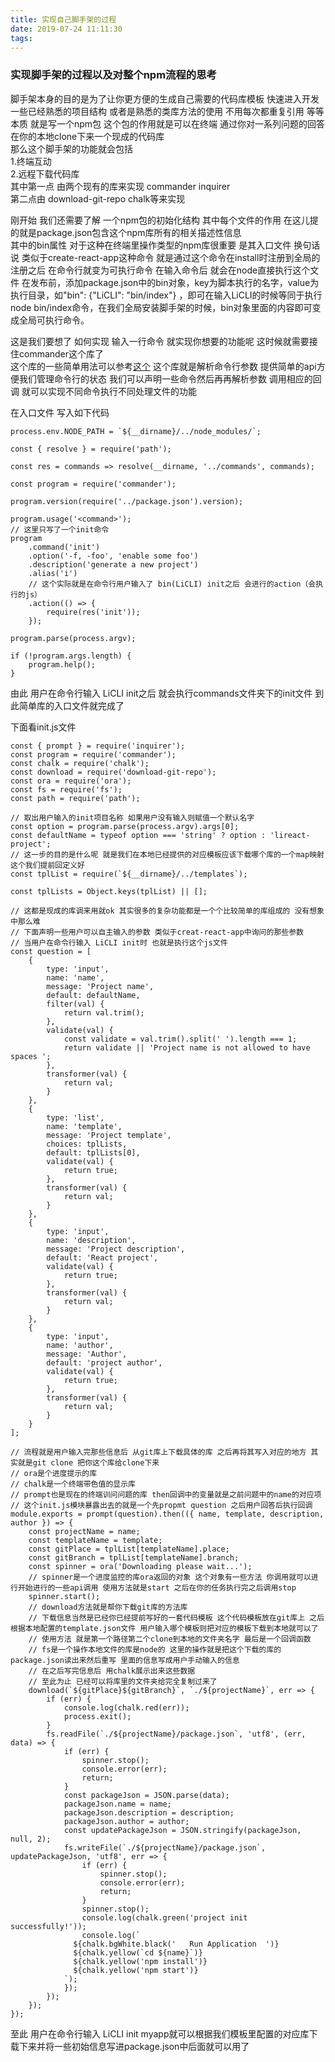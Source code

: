 ```yaml
---
title: 实现自己脚手架的过程
date: 2019-07-24 11:11:30
tags:
---
```

### 实现脚手架的过程以及对整个npm流程的思考
脚手架本身的目的是为了让你更方便的生成自己需要的代码库模板 快速进入开发  
一些已经熟悉的项目结构 或者是熟悉的类库方法的使用 不用每次都重复引用 等等  
本质 就是写一个npm包 这个包的作用就是可以在终端 通过你对一系列问题的回答 在你的本地clone下来一个现成的代码库  
那么这个脚手架的功能就会包括  
1.终端互动  
2.远程下载代码库  
其中第一点 由两个现有的库来实现 commander inquirer  
第二点由 download-git-repo  chalk等来实现  

刚开始 我们还需要了解 一个npm包的初始化结构 其中每个文件的作用 在这儿提的就是package.json包含这个npm库所有的相关描述性信息  
其中的bin属性 对于这种在终端里操作类型的npm库很重要 是其入口文件 换句话说 类似于create-react-app这种命令 就是通过这个命令在install时注册到全局的  
注册之后 在命令行就变为可执行命令 在输入命令后 就会在node直接执行这个文件 在发布前，添加package.json中的bin对象，key为脚本执行的名字，value为执行目录，如"bin": {"LiCLI": "bin/index"}  ，即可在输入LiCLI的时候等同于执行 node bin/index命令，在我们全局安装脚手架的时候，bin对象里面的内容即可变成全局可执行命令。


这是我们要想了 如何实现 输入一行命令 就实现你想要的功能呢 这时候就需要接住commander这个库了  
这个库的一些简单用法可以参考[这个](https://aotu.io/notes/2016/08/09/command-line-development/index.html)
这个库就是解析命令行参数 提供简单的api方便我们管理命令行的状态 我们可以声明一些命令然后再再解析参数 调用相应的回调 就可以实现不同命令执行不同处理文件的功能  

在入口文件 写入如下代码
```
process.env.NODE_PATH = `${__dirname}/../node_modules/`;

const { resolve } = require('path');

const res = commands => resolve(__dirname, '../commands', commands);

const program = require('commander');

program.version(require('../package.json').version);

program.usage('<command>');
// 这里只写了一个init命令
program
    .command('init')
    .option('-f, -foo', 'enable some foo')
    .description('generate a new project')
    .alias('i') 
    // 这个实际就是在命令行用户输入了 bin(LiCLI) init之后 会进行的action（会执行的js）
    .action(() => {
        require(res('init'));
    });

program.parse(process.argv);

if (!program.args.length) {
    program.help();
}
```
由此 用户在命令行输入 LiCLI init之后 就会执行commands文件夹下的init文件 到此简单库的入口文件就完成了

下面看init.js文件
```
const { prompt } = require('inquirer');
const program = require('commander');
const chalk = require('chalk');
const download = require('download-git-repo');
const ora = require('ora');
const fs = require('fs');
const path = require('path');

// 取出用户输入的init项目名称 如果用户没有输入则赋值一个默认名字
const option = program.parse(process.argv).args[0];
const defaultName = typeof option === 'string' ? option : 'lireact-project';
// 这一步的目的是什么呢 就是我们在本地已经提供的对应模板应该下载哪个库的一个map映射 这个我们提前回定义好
const tplList = require(`${__dirname}/../templates`);

const tplLists = Object.keys(tplList) || [];

// 这都是现成的库调来用就ok 其实很多的复杂功能都是一个个比较简单的库组成的 没有想象中那么难
// 下面声明一些用户可以自主输入的参数 类似于creat-react-app中询问的那些参数 
// 当用户在命令行输入 LiCLI init时 也就是执行这个js文件
const question = [
    {
        type: 'input',
        name: 'name',
        message: 'Project name',
        default: defaultName,
        filter(val) {
            return val.trim();
        },
        validate(val) {
            const validate = val.trim().split(' ').length === 1;
            return validate || 'Project name is not allowed to have spaces ';
        },
        transformer(val) {
            return val;
        }
    },
    {
        type: 'list',
        name: 'template',
        message: 'Project template',
        choices: tplLists,
        default: tplLists[0],
        validate(val) {
            return true;
        },
        transformer(val) {
            return val;
        }
    },
    {
        type: 'input',
        name: 'description',
        message: 'Project description',
        default: 'React project',
        validate(val) {
            return true;
        },
        transformer(val) {
            return val;
        }
    },
    {
        type: 'input',
        name: 'author',
        message: 'Author',
        default: 'project author',
        validate(val) {
            return true;
        },
        transformer(val) {
            return val;
        }
    }
];

// 流程就是用户输入完那些信息后 从git库上下载具体的库 之后再将其写入对应的地方 其实就是git clone 把你这个库给clone下来
// ora是个进度提示的库
// chalk是一个终端带色值的显示库
// prompt也是现在的终端训问问题的库 then回调中的变量就是之前问题中的name的对应项
// 这个init.js模块暴露出去的就是一个先propmt question 之后用户回答后执行回调
module.exports = prompt(question).then(({ name, template, description, author }) => {
    const projectName = name;
    const templateName = template;
    const gitPlace = tplList[templateName].place;
    const gitBranch = tplList[templateName].branch;
    const spinner = ora('Downloading please wait...');
    // spinner是一个进度监控的库ora返回的对象 这个对象有一些方法 你调用就可以进行开始进行的一些api调用 使用方法就是start 之后在你的任务执行完之后调用stop
    spinner.start();
    // download方法就是帮你下载git库的方法库
    // 下载信息当然是已经你已经提前写好的一套代码模板 这个代码模板放在git库上 之后根据本地配置的template.json文件 用户输入哪个模板则把对应的模板下载到本地就可以了
    // 使用方法 就是第一个路径第二个clone到本地的文件夹名字 最后是一个回调函数
    // fs是一个操作本地文件的库是node的 这里的操作就是把这个下载的库的package.json读出来然后重写 里面的信息写成用户手动输入的信息
    // 在之后写完信息后 用chalk展示出来这些数据
    // 至此为止 已经可以将库里的文件夹给完全复制过来了
    download(`${gitPlace}${gitBranch}`, `./${projectName}`, err => {
        if (err) {
            console.log(chalk.red(err));
            process.exit();
        }
        fs.readFile(`./${projectName}/package.json`, 'utf8', (err, data) => {
            if (err) {
                spinner.stop();
                console.error(err);
                return;
            }
            const packageJson = JSON.parse(data);
            packageJson.name = name;
            packageJson.description = description;
            packageJson.author = author;
            const updatePackageJson = JSON.stringify(packageJson, null, 2);
            fs.writeFile(`./${projectName}/package.json`, updatePackageJson, 'utf8', err => {
                if (err) {
                    spinner.stop();
                    console.error(err);
                    return;
                }
                spinner.stop();
                console.log(chalk.green('project init successfully!'));
                console.log(`
			  ${chalk.bgWhite.black('   Run Application  ')}
			  ${chalk.yellow(`cd ${name}`)}
			  ${chalk.yellow('npm install')}
			  ${chalk.yellow('npm start')}
			`);
            });
        });
    });
});

```

至此 用户在命令行输入 LiCLI init myapp就可以根据我们模板里配置的对应库下载下来并将一些初始信息写进package.json中后面就可以用了